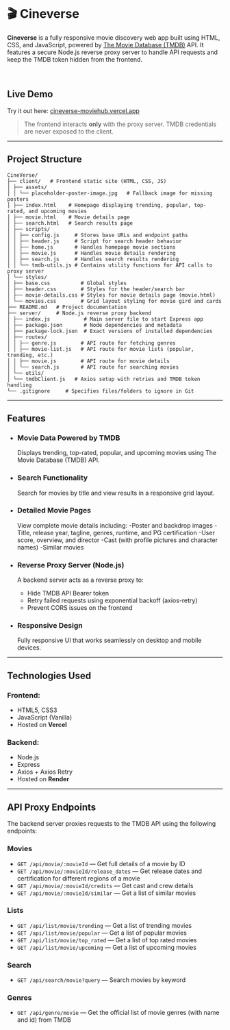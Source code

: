 # 🎬 Cineverse

**Cineverse** is a fully responsive movie discovery web app built using HTML, CSS, and JavaScript, powered by [The Movie Database (TMDB)](https://www.themoviedb.org/) API. It features a secure Node.js reverse proxy server to handle API requests and keep the TMDB token hidden from the frontend.

<br>

##  Live Demo

Try it out here: [cineverse-moviehub.vercel.app](https://cineverse-moviehub.vercel.app/) 

>  The frontend interacts **only** with the proxy server. TMDB credentials are never exposed to the client.

---

##  Project Structure

```
CineVerse/
├── client/   # Frontend static site (HTML, CSS, JS)
│ ├── assets/
│ │ └── placeholder-poster-image.jpg   # Fallback image for missing posters
│ ├── index.html    # Homepage displaying trending, popular, top-rated, and upcoming movies
│ ├── movie.html    # Movie details page
│ ├── search.html   # Search results page
│ ├── scripts/
│ │ ├── config.js     # Stores base URLs and endpoint paths
│ │ ├── header.js     # Script for search header behavior
│ │ ├── home.js       # Handles homepage movie sections
│ │ ├── movie.js      # Handles movie details rendering
│ │ ├── search.js     # Handles search results rendering
│ │ └── tmdb-utils.js # Contains utility functions for API calls to proxy server
│ └── styles/
│ ├── base.css          # Global styles
│ ├── header.css        # Styles for the header/search bar
│ ├── movie-details.css # Styles for movie details page (movie.html)
│ └── movies.css        # Grid layout styling for movie gird and cards
├── README.md   # Project documentation
├── server/     # Node.js reverse proxy backend
│ ├── index.js           # Main server file to start Express app
│ ├── package.json       # Node dependencies and metadata
│ ├── package-lock.json  # Exact versions of installed dependencies
│ ├── routes/
│ │ ├── genre.js        # API route for fetching genres
│ │ ├── movie-list.js   # API route for movie lists (popular, trending, etc.)
│ │ ├── movie.js        # API route for movie details
│ │ └── search.js       # API route for searching movies
│ └── utils/
│ └── tmdbClient.js   # Axios setup with retries and TMDB token handling
└── .gitignore     # Specifies files/folders to ignore in Git
```
---

## Features
- ### Movie Data Powered by TMDB
  Displays trending, top-rated, popular, and upcoming movies using The Movie Database (TMDB) API.
- ### Search Functionality
  Search for movies by title and view results in a responsive grid layout.
- ### Detailed Movie Pages
  View complete movie details including:
  -Poster and backdrop images
  -Title, release year, tagline, genres, runtime, and PG certification
  -User score, overview, and director
  -Cast (with profile pictures and character names)
  -Similar movies

- ### Reverse Proxy Server (Node.js)
  A backend server acts as a reverse proxy to:
  - Hide TMDB API Bearer token
  - Retry failed requests using exponential backoff (axios-retry)
  - Prevent CORS issues on the frontend

- ### Responsive Design
  Fully responsive UI that works seamlessly on desktop and mobile devices.

---

## Technologies Used

### Frontend:
- HTML5, CSS3
- JavaScript (Vanilla)
- Hosted on **Vercel**

### Backend:
- Node.js
- Express
- Axios + Axios Retry
- Hosted on **Render**

---

##  API Proxy Endpoints

The backend server proxies requests to the TMDB API using the following endpoints:

###  Movies
- `GET /api/movie/:movieId` — Get full details of a movie by ID
- `GET /api/movie/:movieId/release_dates` — Get release dates and certification for different regions of a movie
- `GET /api/movie/:movieId/credits` — Get cast and crew details
- `GET /api/movie/:movieId/similar` — Get a list of similar movies

###  Lists
- `GET /api/list/movie/trending` — Get a list of trending movies
- `GET /api/list/movie/popular` — Get a list of popular movies
- `GET /api/list/movie/top_rated` — Get a list of top rated movies
- `GET /api/list/movie/upcoming` — Get a list of upcoming movies


###  Search
- `GET /api/search/movie?query` — Search movies by keyword

###  Genres
- `GET /api/genre/movie` — Get the official list of movie genres (with name and id) from TMDB

